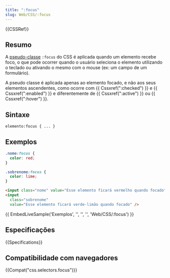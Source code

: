 ```yaml
---
title: ":focus"
slug: Web/CSS/:focus
---
```


{{CSSRef}}

## Resumo

A [pseudo-classe](/pt-BR/docs/Web/CSS/Pseudo-classes) `:focus` do CSS é aplicada quando um elemento recebe foco, o que pode ocorrer quando o usuário seleciona o elemento utilizando o teclado ou ativando o mesmo com o mouse (ex: um campo de um formulário).

A pseudo classe é aplicada apenas ao elemento focado, e não aos seus elementos ascendentes, como ocorre com {{ Cssxref(":checked") }} e {{ Cssxref(":enabled") }} e diferentemente de {{ Cssxref(":active") }} ou {{ Cssxref(":hover") }}.

## Sintaxe

```
elemento:focus { ... }
```

## Exemplos

```css
.nome:focus {
  color: red;
}

.sobrenome:focus {
  color: lime;
}
```

```html
<input class="nome" value="Esse elemento ficará vermelho quando focado" />
<input
  class="sobrenome"
  value="Esse elemento ficará verde-limão quando focado" />
```

{{ EmbedLiveSample('Exemplos', '', '', '', 'Web/CSS/:focus') }}

## Especificações

{{Specifications}}

## Compatibilidade com navegadores

{{Compat("css.selectors.focus")}}
